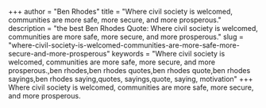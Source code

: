 +++
author = "Ben Rhodes"
title = "Where civil society is welcomed, communities are more safe, more secure, and more prosperous."
description = "the best Ben Rhodes Quote: Where civil society is welcomed, communities are more safe, more secure, and more prosperous."
slug = "where-civil-society-is-welcomed-communities-are-more-safe-more-secure-and-more-prosperous"
keywords = "Where civil society is welcomed, communities are more safe, more secure, and more prosperous.,ben rhodes,ben rhodes quotes,ben rhodes quote,ben rhodes sayings,ben rhodes saying,quotes, sayings,quote, saying, motivation"
+++
Where civil society is welcomed, communities are more safe, more secure, and more prosperous.
